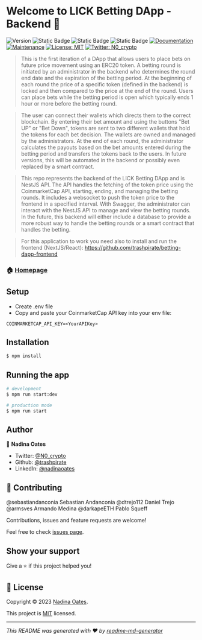 # Welcome to LICK Betting DApp - Backend 👋
![Version](https://img.shields.io/badge/version-1.1.0-blue.svg?cacheSeconds=2592000)
![Static Badge](https://img.shields.io/badge/node-v9.8.1-blue)
![Static Badge](https://img.shields.io/badge/npm-v18.17.0-blue)
![Static Badge](https://img.shields.io/badge/Nest-v10.1.11-blue)
[![Documentation](https://img.shields.io/badge/documentation-yes-brightgreen.svg)](https://github.com/trashpirate/betting-dapp-backend#readme)
[![Maintenance](https://img.shields.io/badge/Maintained%3F-yes-green.svg)](https://github.com/trashpirate/betting-dapp-backend/graphs/commit-activity)
[![License: MIT](https://img.shields.io/badge/License-MIT-yellow.svg)](https://github.com/trashpirate/betting-dapp-backend/blob/master/LICENSE)
[![Twitter: N0\_crypto](https://img.shields.io/twitter/follow/N0\_crypto.svg?style=social)](https://twitter.com/N0\_crypto)

> This is the first iteration of a DApp that allows users to place bets on future price movement using an ERC20 token. A betting round is initiated by an administrator in the backend who determines the round end date and the expiration of the betting period. At the beginning of each round the price of a specific token (defined in the backend) is locked and then compared to the price at the end of the round. Users can place bets while the betting period is open which typically ends 1 hour or more before the betting round. 

> The user can connect their wallets which directs them to the correct blockchain. By entering their bet amount and using the buttons "Bet UP" or "Bet Down", tokens are sent to two different wallets that hold the tokens for each bet decision. The wallets are owned and managed by the administrators. At the end of each round, the administrator calculates the payouts based on the bet amounts entered during the betting period and transfers the tokens back to the users. In future versions, this will be automated in the backend or possibly even replaced by a smart contract.

> This repo represents the backend of the LICK Betting DApp and is NestJS API. The API handles the fetching of the token price using the CoinmarketCap API, starting, ending, and managing the betting rounds. It includes a websocket to push the token price to the frontend in a specified interval. With Swagger, the administrator can interact with the NestJS API to manage and view the betting rounds. In the future, this backend will either include a database to provide a more robust way to handle the betting rounds or a smart contract that handles the betting.

> For this application to work you need also to install and run the frontend (NextJS/React): https://github.com/trashpirate/betting-dapp-frontend

### 🏠 [Homepage](https://petlfg.com)

## Setup

- Create .env file
- Copy and paste your CoinmarketCap API key into your env file:

```
COINMARKETCAP_API_KEY=<YourAPIKey>

```

## Installation

```bash
$ npm install
```

## Running the app

```bash
# development
$ npm run start:dev

# production mode
$ npm run start
```

## Author

👤 **Nadina Oates**

* Twitter: [@N0\_crypto](https://twitter.com/N0\_crypto)
* Github: [@trashpirate](https://github.com/trashpirate)
* LinkedIn: [@nadinaoates](https://linkedin.com/in/nadinaoates)

## 🤝 Contributing

@sebastiandanconia
Sebastian Andanconia
@dtrejo112
Daniel Trejo
@armsves
Armando Medina
@darkapeETH
Pablo Squeff

Contributions, issues and feature requests are welcome!

Feel free to check [issues page](https://github.com/trashpirate/betting-dapp-backend/issues). 

## Show your support

Give a ⭐️ if this project helped you!


## 📝 License

Copyright © 2023 [Nadina Oates](https://github.com/trashpirate).

This project is [MIT](https://github.com/trashpirate/betting-dapp-backend/blob/master/LICENSE) licensed.

***
_This README was generated with ❤️ by [readme-md-generator](https://github.com/kefranabg/readme-md-generator)_